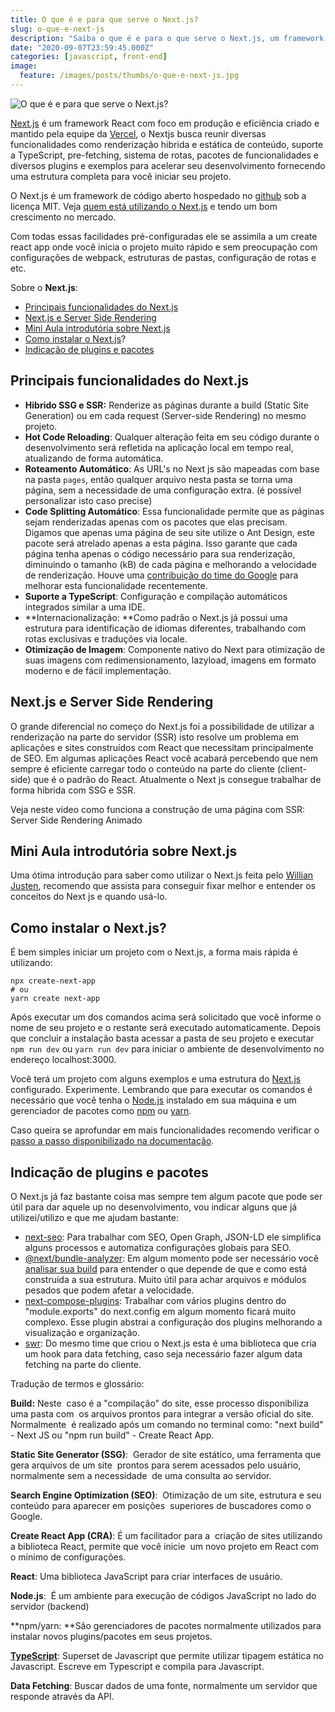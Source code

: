 ```yaml
---
title: O que é e para que serve o Next.js?
slug: o-que-e-next-js
description: "Saiba o que é e para o que serve o Next.js, um framework, com foco em acelerar a criação de sites e aplicações web com React."
date: "2020-09-07T23:59:45.000Z"
categories: [javascript, front-end]
image:
  feature: /images/posts/thumbs/o-que-e-next-js.jpg
---
```


![O que é e para que serve o Next.js?](/images/posts/thumbs/o-que-e-next-js.jpg)

[Next.js](https://nextjs.org) é um framework React com foco em produção e eficiência criado e mantido pela equipe da [Vercel](https://vercel.com), o Nextjs busca reunir diversas funcionalidades como renderização hibrida e estática de conteúdo, suporte a TypeScript, pre-fetching, sistema de rotas, pacotes de funcionalidades e diversos plugins e exemplos para acelerar seu desenvolvimento fornecendo uma estrutura completa para você iniciar seu projeto. 

O Next.js é um framework de código aberto hospedado no [github](https://github.com/vercel/next.js/) sob a licença MIT. Veja [quem está utilizando o Next.js](https://nextjs.org/showcase) e tendo um bom crescimento no mercado.

Com todas essas facilidades pré-configuradas ele se assimila a um create react app onde você inicia o projeto muito rápido e sem preocupação com configurações de webpack, estruturas de pastas, configuração de rotas e etc.

Sobre o **Next.js**:

- [Principais funcionalidades do Next.js](#principais-funcionalidades-do-next-js)
- [Next.js e Server Side Rendering](#next-js-e-server-side-rendering)
- [Mini Aula introdutória sobre Next.js](#mini-aula-introdut-ria-sobre-next-js)
- [Como instalar o Next.js](#como-iniciar-um-projeto-com-next-js)?
- [Indicação de plugins e pacotes](#indica-o-de-plugins-e-pacotes)

## Principais funcionalidades do Next.js

- **Hibrido SSG e SSR:** Renderize as páginas durante a build (Static Site Generation) ou em cada request (Server-side Rendering) no mesmo projeto.
- **Hot Code Reloading**: Qualquer alteração feita em seu código durante o desenvolvimento será refletida na aplicação local em tempo real, atualizando de forma automática.
- **Roteamento Automático**: As URL's no Next js são mapeadas com base na pasta `pages`, então qualquer arquivo nesta pasta se torna uma página, sem a necessidade de uma configuração extra. (é possível personalizar isto caso precise)
- **Code Splitting Automático**: Essa funcionalidade permite que as páginas sejam renderizadas apenas com os pacotes que elas precisam. Digamos que apenas uma página de seu site utilize o Ant Design, este pacote será atrelado apenas a esta página. Isso garante que cada página tenha apenas o código necessário para sua renderização, diminuindo o tamanho (kB) de cada página e melhorando a velocidade de renderização. Houve uma [contribuição do time do Google](https://www.techrepublic.com/article/insiders-look-at-googles-web-framework-contributions-to-next-js-and-more/) para melhorar esta funcionalidade recentemente.
- **Suporte a TypeScript**: Configuração e compilação automáticos integrados similar a uma IDE.
- **Internacionalização: **Como padrão o Next.js já possui uma estrutura para identificação de idiomas diferentes, trabalhando com rotas exclusivas e traduções via locale.
- **Otimização de Imagem**: Componente nativo do Next para otimização de suas imagens com redimensionamento, lazyload, imagens em formato moderno e de fácil implementação.

## Next.js e Server Side Rendering

O grande diferencial no começo do Next.js foi a possibilidade de utilizar a renderização na parte do servidor (SSR) isto resolve um problema em aplicações e sites construídos com React que necessitam principalmente de SEO. Em algumas aplicações React você acabará percebendo que nem sempre é eficiente carregar todo o conteúdo na parte do cliente (client-side) que é o padrão do React. Atualmente o Next js consegue trabalhar de forma hibrida com SSG e SSR.

Veja neste vídeo como funciona a construção de uma página com SSR:
Server Side Rendering Animado
## Mini Aula introdutória sobre Next.js

Uma ótima introdução para saber como utilizar o Next.js feita pelo [Willian Justen](https://willianjusten.com.br/?utm_source=segredodev&amp;utm_medium=post&amp;utm_campaign=o_que_e_nextjs), recomendo que assista para conseguir fixar melhor e entender os conceitos do Next js e quando usá-lo.

## Como instalar o Next.js?

É bem simples iniciar um projeto com o Next.js, a forma mais rápida é utilizando:

    npx create-next-app
    # ou
    yarn create next-app

Após executar um dos comandos acima será solicitado que você informe o nome de seu projeto e o restante será executado automaticamente. Depois que concluir a instalação basta acessar a pasta de seu projeto e executar `npm run dev` ou `yarn run dev` para iniciar o ambiente de desenvolvimento no endereço localhost:3000.

Você terá um projeto com alguns exemplos e uma estrutura do [Next.js](https://nextjs.org/docs/getting-started) configurado. Experimente. Lembrando que para executar os comandos é necessário que você tenha o [Node.js](https://nodejs.org/en/) instalado em sua máquina e um gerenciador de pacotes como [npm](https://www.npmjs.com/get-npm) ou [yarn](https://yarnpkg.com/getting-started/install).

Caso queira se aprofundar em mais funcionalidades recomendo verificar o [passo a passo disponibilizado na documentação](https://nextjs.org/learn/basics/create-nextjs-app).

## Indicação de plugins e pacotes

O Next.js já faz bastante coisa mas sempre tem algum pacote que pode ser útil para dar aquele up no desenvolvimento, vou indicar alguns que já utilizei/utilizo e que me ajudam bastante:

- [next-seo](https://github.com/garmeeh/next-seo): Para trabalhar com SEO, Open Graph, JSON-LD ele simplifica alguns processos e automatiza configurações globais para SEO.
- [@next/bundle-analyzer](https://github.com/vercel/next.js/tree/canary/packages/next-bundle-analyzer): Em algum momento pode ser necessário você [analisar sua build](/nextjs-analise-de-bundle/) para entender o que depende de que e como está construída a sua estrutura. Muito útil para achar arquivos e módulos pesados que podem afetar a velocidade.
- [next-compose-plugins](https://github.com/cyrilwanner/next-compose-plugins): Trabalhar com vários plugins dentro do "module.exports" do next.config em algum momento ficará muito complexo. Esse plugin abstrai a configuração dos plugins melhorando a visualização e organização.
- [swr](https://swr.vercel.app/): Do mesmo time que criou o Next.js esta é uma biblioteca que cria um hook para data fetching, caso seja necessário fazer algum data fetching na parte do cliente.

Tradução de termos e glossário:

**Build:** Neste  caso é a "compilação" do site, esse processo disponibiliza uma pasta com  os arquivos prontos para integrar a versão oficial do site. Normalmente  é realizado após um comando no terminal como: "next build" - Next JS ou "npm run build" - Create React App.

**Static Site Generator (SSG)**:  Gerador de site estático, uma ferramenta que gera arquivos de um site  prontos para serem acessados pelo usuário, normalmente sem a necessidade  de uma consulta ao servidor.

**Search Engine Optimization (SEO)**:  Otimização de um site, estrutura e seu conteúdo para aparecer em posições  superiores de buscadores como o Google.

**Create React App (CRA)**: É um facilitador para a  criação de sites utilizando a biblioteca React, permite que você inicie  um novo projeto em React com o mínimo de configurações.

**React**: Uma biblioteca JavaScript para criar interfaces de usuário.

**Node.js**:  É um ambiente para execução de códigos JavaScript no lado do servidor (backend)

**npm/yarn: **São gerenciadores de pacotes normalmente utilizados para instalar novos plugins/pacotes em seus projetos.

**[TypeScript](https://github.com/iaurg/mini-curso-typescript#o-que-%C3%A9-typescript)**: Superset de Javascript que permite utilizar tipagem estática no Javascript. Escreve em Typescript e compila para Javascript.

**Data Fetching**: Buscar dados de uma fonte, normalmente um servidor que responde através da API.